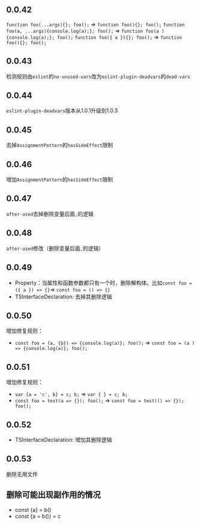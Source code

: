 ## 0.0.42
`function foo(...args){}; foo();` => `function foo(){}; foo();`
`function foo(a, ...args){console.log(a);}; foo();` => `function foo(a ){console.log(a);}; foo();`
`function foo({ a }){}; foo();` => `function foo(){}; foo();`

## 0.0.43
检测规则由`eslint`的`no-unused-vars`改为`eslint-plugin-deadvars`的`dead-vars`

## 0.0.44
`eslint-plugin-deadvars`版本从1.0.1升级到1.0.3

## 0.0.45
去掉`AssignmentPattern`的`hasSideEffect`限制

## 0.0.46
增加`AssignmentPattern`的`hasSideEffect`限制

## 0.0.47
`after-used`去掉删除变量后面`,`的逻辑

## 0.0.48
`after-used`修改（删除变量后面`,`的逻辑）

## 0.0.49
- Property：当属性和函数参数都只有一个时，删除解构体。比如`const foo = ({ a }) => {}`=> `const foo = () => {}`
- TSInterfaceDeclaration: 去掉其删除逻辑

## 0.0.50
增加修复规则：
- `const foo = (a, {b}) => {console.log(a)}; foo();` => `const foo = (a ) => {console.log(a)}; foo();`

## 0.0.51
增加修复规则：
- `var {a = 'c', b} = c; b;` => `var { } = c; b;`
- `const foo = test(a => {}); foo();` => `const foo = test(() => {}); foo();`

## 0.0.52
- TSInterfaceDeclaration: 增加其删除逻辑

## 0.0.53
删除无用文件

## 删除可能出现副作用的情况
- const {a} = b()
- const {a = b()} = c
